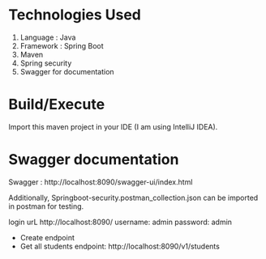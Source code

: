 # Technologies Used

1. Language : Java
2. Framework : Spring Boot
3. Maven
4. Spring security
5. Swagger for documentation

# Build/Execute

Import this maven project in your IDE (I am using IntelliJ IDEA).

# Swagger documentation

Swagger : http://localhost:8090/swagger-ui/index.html

Additionally, Springboot-security.postman_collection.json can be imported in postman for testing.

login urL http://localhost:8090/
username: admin
password: admin

* Create endpoint
* Get all students endpoint: http://localhost:8090/v1/students
